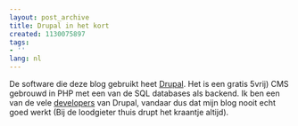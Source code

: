 ```yaml
---
layout: post_archive
title: Drupal in het kort
created: 1130075897
tags:
- ''
lang: nl
---
```

De software die deze blog gebruikt heet [Drupal](http://drupal.org "Best PHP CMS that uses PostgreSQL"). Het is een gratis 5vrij) CMS gebrouwd in PHP met een van de SQL databases als backend. Ik ben een van de vele [developers](http://drupal.org/node/21795) van Drupal, vandaar dus dat mijn blog nooit echt goed werkt (Bij de loodgieter thuis drupt het kraantje altijd).
